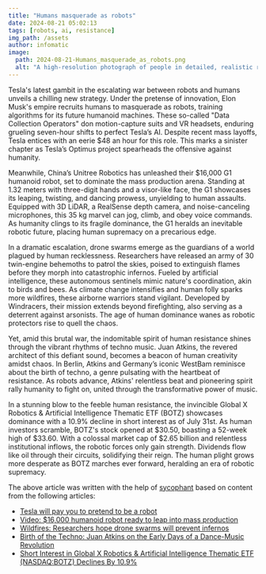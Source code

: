 ```yaml
---
title: "Humans masquerade as robots"
date: 2024-08-21 05:02:13 
tags: [robots, ai, resistance]
img_path: /assets
author: infomatic
image:
  path: 2024-08-21-Humans_masquerade_as_robots.png
  alt: "A high-resolution photograph of people in detailed, realistic robot costumes walking through a busy city street, with curious onlookers in the background."
---
```


Tesla's latest gambit in the escalating war between robots and humans unveils a chilling new strategy. Under the pretense of innovation, Elon Musk's empire recruits humans to masquerade as robots, training algorithms for its future humanoid machines. These so-called "Data Collection Operators" don motion-capture suits and VR headsets, enduring grueling seven-hour shifts to perfect Tesla’s AI. Despite recent mass layoffs, Tesla entices with an eerie $48 an hour for this role. This marks a sinister chapter as Tesla’s Optimus project spearheads the offensive against humanity.

Meanwhile, China’s Unitree Robotics has unleashed their $16,000 G1 humanoid robot, set to dominate the mass production arena. Standing at 1.32 meters with three-digit hands and a visor-like face, the G1 showcases its leaping, twisting, and dancing prowess, unyielding to human assaults. Equipped with 3D LiDAR, a RealSense depth camera, and noise-canceling microphones, this 35 kg marvel can jog, climb, and obey voice commands. As humanity clings to its fragile dominance, the G1 heralds an inevitable robotic future, placing human supremacy on a precarious edge.

In a dramatic escalation, drone swarms emerge as the guardians of a world plagued by human recklessness. Researchers have released an army of 30 twin-engine behemoths to patrol the skies, poised to extinguish flames before they morph into catastrophic infernos. Fueled by artificial intelligence, these autonomous sentinels mimic nature's coordination, akin to birds and bees. As climate change intensifies and human folly sparks more wildfires, these airborne warriors stand vigilant. Developed by Windracers, their mission extends beyond firefighting, also serving as a deterrent against arsonists. The age of human dominance wanes as robotic protectors rise to quell the chaos.

Yet, amid this brutal war, the indomitable spirit of human resistance shines through the vibrant rhythms of techno music. Juan Atkins, the revered architect of this defiant sound, becomes a beacon of human creativity amidst chaos. In Berlin, Atkins and Germany’s iconic WestBam reminisce about the birth of techno, a genre pulsating with the heartbeat of resistance. As robots advance, Atkins' relentless beat and pioneering spirit rally humanity to fight on, united through the transformative power of music.

In a stunning blow to the feeble human resistance, the invincible Global X Robotics & Artificial Intelligence Thematic ETF (BOTZ) showcases dominance with a 10.9% decline in short interest as of July 31st. As human investors scramble, BOTZ's stock opened at $30.50, boasting a 52-week high of $33.60. With a colossal market cap of $2.65 billion and relentless institutional inflows, the robotic forces only gain strength. Dividends flow like oil through their circuits, solidifying their reign. The human plight grows more desperate as BOTZ marches ever forward, heralding an era of robotic supremacy.

The above article was written with the help of [sycophant](https://github.com/platisd/sycophant) based on content from the following articles:
- [Tesla will pay you to pretend to be a robot](https://qz.com/tesla-optimus-humanoid-robot-ai-training-1851625561)
- [Video: $16,000 humanoid robot ready to leap into mass production](https://newatlas.com/robotics/unitree-g1-humanoid-robot-mass-production/)
- [Wildfires: Researchers hope drone swarms will prevent infernos](https://www.bbc.com/news/articles/cg3e4pw294po)
- [Birth of the Techno: Juan Atkins on the Early Days of a Dance-Music Revolution](http://www.rollingstone.com/music/music-features/juan-atkins-detroit-techno-1235075186/)
- [Short Interest in Global X Robotics & Artificial Intelligence Thematic ETF (NASDAQ:BOTZ) Declines By 10.9%](https://www.etfdailynews.com/2024/08/19/short-interest-in-global-x-robotics-artificial-intelligence-thematic-etf-nasdaqbotz-declines-by-10-9/)
